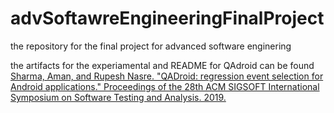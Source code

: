 # advSoftawreEngineeringFinalProject
the repository for the final project for advanced software enginering

the artifacts for the experiamental and README for QAdroid can be found [Sharma, Aman, and Rupesh Nasre. "QADroid: regression event selection for Android applications." Proceedings of the 28th ACM SIGSOFT International Symposium on Software Testing and Analysis. 2019.](here)
